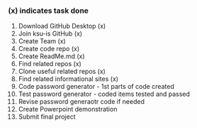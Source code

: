 ### (x) indicates task done

<ol>
<li>Download GitHub Desktop (x)</li>
<li>Join ksu-is GitHub (x)</li>
<li>Create Team (x)</li>
<li>Create code repo (x)</li>
<li>Create ReadMe.md (x)</li>
<li>Find related repos (x)</li>
<li>Clone useful related repos (x)</li>
<li>Find related informational sites (x)</li>
<li>Code password generator - 1st parts of code created</li>
<li>Test password generator - coded items tested and passed</li>
<li>Revise password generaotr code if needed</li>
<li>Create Powerpoint demonstration</li>
<li>Submit final project</li>
</ol>

